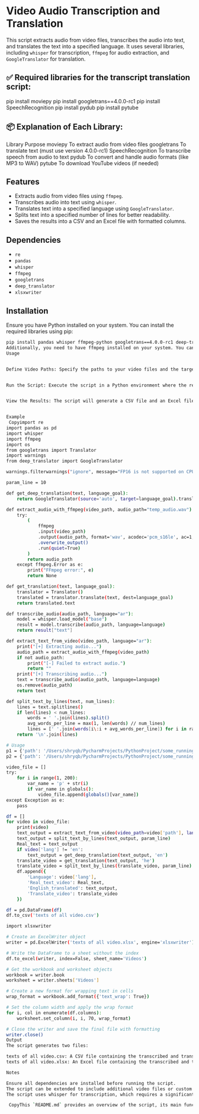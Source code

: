 # Video Audio Transcription and Translation

This script extracts audio from video files, transcribes the audio into text, and translates the text into a specified language. It uses several libraries, including `whisper` for transcription, `ffmpeg` for audio extraction, and `GoogleTranslator` for translation.



## ✅  Required libraries for the transcript translation script:
pip install moviepy
pip install googletrans==4.0.0-rc1
pip install SpeechRecognition
pip install pydub
pip install pytube


## 📦 Explanation of Each Library:
Library	Purpose
moviepy	To extract audio from video files
googletrans	To translate text (must use version 4.0.0-rc1)
SpeechRecognition	To transcribe speech from audio to text
pydub	To convert and handle audio formats (like MP3 to WAV)
pytube	To download YouTube videos (if needed)


## Features

- Extracts audio from video files using `ffmpeg`.
- Transcribes audio into text using `whisper`.
- Translates text into a specified language using `GoogleTranslator`.
- Splits text into a specified number of lines for better readability.
- Saves the results into a CSV and an Excel file with formatted columns.

## Dependencies

- `re`
- `pandas`
- `whisper`
- `ffmpeg`
- `googletrans`
- `deep_translator`
- `xlsxwriter`

## Installation

Ensure you have Python installed on your system. You can install the required libraries using pip:

```bash
pip install pandas whisper ffmpeg-python googletrans==4.0.0-rc1 deep-translator xlsxwriter
Additionally, you need to have ffmpeg installed on your system. You can download it from ffmpeg.org.
Usage


Define Video Paths: Specify the paths to your video files and the target language for transcription.


Run the Script: Execute the script in a Python environment where the required dependencies are installed.


View the Results: The script will generate a CSV file and an Excel file with the transcribed and translated text.


Example
 Copyimport re
import pandas as pd
import whisper
import ffmpeg
import os
from googletrans import Translator
import warnings
from deep_translator import GoogleTranslator

warnings.filterwarnings("ignore", message="FP16 is not supported on CPU; using FP32 instead")

param_line = 10

def get_deep_translation(text, language_goal):
    return GoogleTranslator(source='auto', target=language_goal).translate(text)

def extract_audio_with_ffmpeg(video_path, audio_path="temp_audio.wav"):
    try:
        (
            ffmpeg
            .input(video_path)
            .output(audio_path, format='wav', acodec='pcm_s16le', ac=1, ar='16000')
            .overwrite_output()
            .run(quiet=True)
        )
        return audio_path
    except ffmpeg.Error as e:
        print("FFmpeg error:", e)
        return None

def get_translation(text, language_goal):
    translator = Translator()
    translated = translator.translate(text, dest=language_goal)
    return translated.text

def transcribe_audio(audio_path, language="ar"):
    model = whisper.load_model("base")
    result = model.transcribe(audio_path, language=language)
    return result["text"]

def extract_text_from_video(video_path, language="ar"):
    print("[+] Extracting audio...")
    audio_path = extract_audio_with_ffmpeg(video_path)
    if not audio_path:
        print("[-] Failed to extract audio.")
        return ""
    print("[+] Transcribing audio...")
    text = transcribe_audio(audio_path, language=language)
    os.remove(audio_path)
    return text

def split_text_by_lines(text, num_lines):
    lines = text.splitlines()
    if len(lines) < num_lines:
        words = ' '.join(lines).split()
        avg_words_per_line = max(1, len(words) // num_lines)
        lines = [' '.join(words[i\:i + avg_words_per_line]) for i in range(0, len(words), avg_words_per_line)]
    return '\n'.join(lines)

# Usage
p1 = {'path': '/Users/shryqb/PycharmProjects/PythonProject/some_running/תכניות בפייתון/trans_video/videos/videoplayback.mp4', 'lang': 'en'}
p2 = {'path': '/Users/shryqb/PycharmProjects/PythonProject/some_running/תכניות בפייתון/trans_video/videos/VID_20250408_022041_725.mp4', 'lang': 'en'}

video_file = []
try:
    for i in range(1, 200):
        var_name = 'p' + str(i)
        if var_name in globals():
            video_file.append(globals()[var_name])
except Exception as e:
    pass

df = []
for video in video_file:
    print(video)
    text_output = extract_text_from_video(video_path=video['path'], language=video['lang'])
    text_output = split_text_by_lines(text_output, param_line)
    Real_text = text_output
    if video['lang'] != 'en':
        text_output = get_deep_translation(text_output, 'en')
    translate_video = get_translation(text_output, 'he')
    translate_video = split_text_by_lines(translate_video, param_line)
    df.append({
        'Language': video['lang'],
        'Real_text_video': Real_text,
        'English_translated': text_output,
        'Translate_video': translate_video
    })

df = pd.DataFrame(df)
df.to_csv('texts of all video.csv')

import xlsxwriter

# Create an ExcelWriter object
writer = pd.ExcelWriter('texts of all video.xlsx', engine='xlsxwriter')

# Write the DataFrame to a sheet without the index
df.to_excel(writer, index=False, sheet_name='Videos')

# Get the workbook and worksheet objects
workbook = writer.book
worksheet = writer.sheets['Videos']

# Create a new format for wrapping text in cells
wrap_format = workbook.add_format({'text_wrap': True})

# Set the column width and apply the wrap format
for i, col in enumerate(df.columns):
    worksheet.set_column(i, i, 70, wrap_format)

# Close the writer and save the final file with formatting
writer.close()
Output
The script generates two files:

texts of all video.csv: A CSV file containing the transcribed and translated text.
texts of all video.xlsx: An Excel file containing the transcribed and translated text with formatted columns for better readability.

Notes

Ensure all dependencies are installed before running the script.
The script can be extended to include additional video files or custom criteria for analysis.
The script uses whisper for transcription, which requires a significant amount of computational resources.

 CopyThis `README.md` provides an overview of the script, its main functions, usage instructions, and an example of how to run the script. You can copy this content into a `README.md` file in your project directory.

